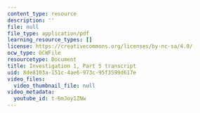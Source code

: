 ```yaml
---
content_type: resource
description: ''
file: null
file_type: application/pdf
learning_resource_types: []
license: https://creativecommons.org/licenses/by-nc-sa/4.0/
ocw_type: OCWFile
resourcetype: Document
title: Investigation 1, Part 5 transcript
uid: 8de8103a-151c-4ae6-973c-95f3599d617e
video_files:
  video_thumbnail_file: null
video_metadata:
  youtube_id: t-6mJoy1ZNw
---
```

